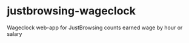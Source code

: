 justbrowsing-wageclock
======================

Wageclock web-app for JustBrowsing counts earned wage by hour or salary